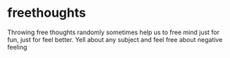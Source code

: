 freethoughts
============

Throwing free thoughts randomly sometimes help us to free mind just for fun, just for feel better. Yell about any subject and feel free about negative feeling
